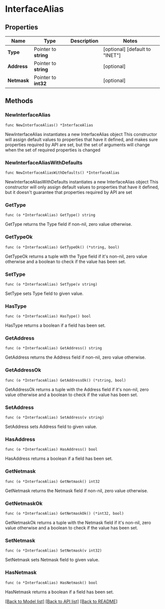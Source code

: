 # InterfaceAlias

## Properties

Name | Type | Description | Notes
------------ | ------------- | ------------- | -------------
**Type** | Pointer to **string** |  | [optional] [default to "INET"]
**Address** | Pointer to **string** |  | [optional] 
**Netmask** | Pointer to **int32** |  | [optional] 

## Methods

### NewInterfaceAlias

`func NewInterfaceAlias() *InterfaceAlias`

NewInterfaceAlias instantiates a new InterfaceAlias object
This constructor will assign default values to properties that have it defined,
and makes sure properties required by API are set, but the set of arguments
will change when the set of required properties is changed

### NewInterfaceAliasWithDefaults

`func NewInterfaceAliasWithDefaults() *InterfaceAlias`

NewInterfaceAliasWithDefaults instantiates a new InterfaceAlias object
This constructor will only assign default values to properties that have it defined,
but it doesn't guarantee that properties required by API are set

### GetType

`func (o *InterfaceAlias) GetType() string`

GetType returns the Type field if non-nil, zero value otherwise.

### GetTypeOk

`func (o *InterfaceAlias) GetTypeOk() (*string, bool)`

GetTypeOk returns a tuple with the Type field if it's non-nil, zero value otherwise
and a boolean to check if the value has been set.

### SetType

`func (o *InterfaceAlias) SetType(v string)`

SetType sets Type field to given value.

### HasType

`func (o *InterfaceAlias) HasType() bool`

HasType returns a boolean if a field has been set.

### GetAddress

`func (o *InterfaceAlias) GetAddress() string`

GetAddress returns the Address field if non-nil, zero value otherwise.

### GetAddressOk

`func (o *InterfaceAlias) GetAddressOk() (*string, bool)`

GetAddressOk returns a tuple with the Address field if it's non-nil, zero value otherwise
and a boolean to check if the value has been set.

### SetAddress

`func (o *InterfaceAlias) SetAddress(v string)`

SetAddress sets Address field to given value.

### HasAddress

`func (o *InterfaceAlias) HasAddress() bool`

HasAddress returns a boolean if a field has been set.

### GetNetmask

`func (o *InterfaceAlias) GetNetmask() int32`

GetNetmask returns the Netmask field if non-nil, zero value otherwise.

### GetNetmaskOk

`func (o *InterfaceAlias) GetNetmaskOk() (*int32, bool)`

GetNetmaskOk returns a tuple with the Netmask field if it's non-nil, zero value otherwise
and a boolean to check if the value has been set.

### SetNetmask

`func (o *InterfaceAlias) SetNetmask(v int32)`

SetNetmask sets Netmask field to given value.

### HasNetmask

`func (o *InterfaceAlias) HasNetmask() bool`

HasNetmask returns a boolean if a field has been set.


[[Back to Model list]](../README.md#documentation-for-models) [[Back to API list]](../README.md#documentation-for-api-endpoints) [[Back to README]](../README.md)


